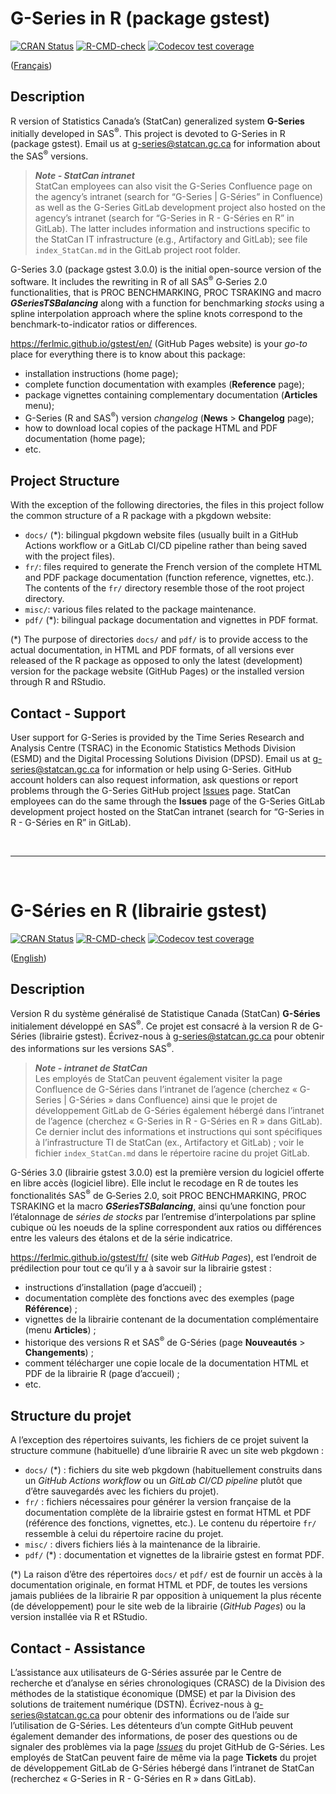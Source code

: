
<!-- README.md is generated from README.Rmd. Please edit that file -->

# G-Series in R (package gstest)

<!-- badges: start -->

[![CRAN
Status](https://www.r-pkg.org/badges/version/gstest)](https://cran.r-project.org/package=gstest)
[![R-CMD-check](https://github.com/ferlmic/gstest/actions/workflows/R-CMD-check.yaml/badge.svg)](https://github.com/ferlmic/gstest/actions/workflows/R-CMD-check.yaml)
[![Codecov test
coverage](https://codecov.io/gh/ferlmic/gstest/branch/main/graph/badge.svg)](https://app.codecov.io/gh/ferlmic/gstest?branch=main)

<!-- badges: end -->

([Français](#g-s%C3%A9ries-en-r-librairie-gstest))

## Description

R version of Statistics Canada’s (StatCan) generalized system
**G-Series** initially developed in SAS<sup>®</sup>. This project is
devoted to G-Series in R (package gstest). Email us at
<g-series@statcan.gc.ca> for information about the SAS<sup>®</sup>
versions.

> ***Note - StatCan intranet***  
> StatCan employees can also visit the G-Series Confluence page on the
> agency’s intranet (search for “G-Series \| G-Séries” in Confluence) as
> well as the G-Series GitLab development project also hosted on the
> agency’s intranet (search for “G-Series in R - G-Séries en R” in
> GitLab). The latter includes information and instructions specific to
> the StatCan IT infrastructure (e.g., Artifactory and GitLab); see file
> `index_StatCan.md` in the GitLab project root folder.

G-Series 3.0 (package gstest 3.0.0) is the initial open-source version
of the software. It includes the rewriting in R of all SAS<sup>®</sup>
G‑Series 2.0 functionalities, that is PROC BENCHMARKING, PROC TSRAKING
and macro ***GSeriesTSBalancing*** along with a function for
benchmarking *stocks* using a spline interpolation approach where the
spline knots correspond to the benchmark-to-indicator ratios or
differences.

<https://ferlmic.github.io/gstest/en/> (GitHub Pages website) is your
*go-to* place for everything there is to know about this package:

- installation instructions (home page);
- complete function documentation with examples (**Reference** page);
- package vignettes containing complementary documentation (**Articles**
  menu);
- G-Series (R and SAS<sup>®</sup>) version *changelog* (**News** \>
  **Changelog** page);
- how to download local copies of the package HTML and PDF documentation
  (home page);
- etc.

## Project Structure

With the exception of the following directories, the files in this
project follow the common structure of a R package with a pkgdown
website:

- `docs/` (\*): bilingual pkgdown website files (usually built in a
  GitHub Actions workflow or a GitLab CI/CD pipeline rather than being
  saved with the project files).
- `fr/`: files required to generate the French version of the complete
  HTML and PDF package documentation (function reference, vignettes,
  etc.). The contents of the `fr/` directory resemble those of the root
  project directory.
- `misc/`: various files related to the package maintenance.
- `pdf/` (\*): bilingual package documentation and vignettes in PDF
  format.

(\*) The purpose of directories `docs/` and `pdf/` is to provide access
to the actual documentation, in HTML and PDF formats, of all versions
ever released of the R package as opposed to only the latest
(development) version for the package website (GitHub Pages) or the
installed version through R and RStudio.

## Contact - Support

User support for G-Series is provided by the Time Series Research and
Analysis Centre (TSRAC) in the Economic Statistics Methods Division
(ESMD) and the Digital Processing Solutions Division (DPSD). Email us at
<g-series@statcan.gc.ca> for information or help using G-Series. GitHub
account holders can also request information, ask questions or report
problems through the G-Series GitHub project
[Issues](https://github.com/ferlmic/gstest/issues) page. StatCan
employees can do the same through the **Issues** page of the G-Series
GitLab development project hosted on the StatCan intranet (search for
“G-Series in R - G-Séries en R” in GitLab).

<br>

------------------------------------------------------------------------

<br>

# G-Séries en R (librairie gstest)

<!-- badges: start -->

[![CRAN
Status](https://www.r-pkg.org/badges/version/gstest)](https://cran.r-project.org/package=gstest)
[![R-CMD-check](https://github.com/ferlmic/gstest/actions/workflows/R-CMD-check.yaml/badge.svg)](https://github.com/ferlmic/gstest/actions/workflows/R-CMD-check.yaml)
[![Codecov test
coverage](https://codecov.io/gh/ferlmic/gstest/branch/main/graph/badge.svg)](https://app.codecov.io/gh/ferlmic/gstest?branch=main)

<!-- badges: end -->

([English](#g-series-in-r-package-gstest))

## Description

Version R du système généralisé de Statistique Canada (StatCan)
**G-Séries** initialement développé en SAS<sup>®</sup>. Ce projet est
consacré à la version R de G-Séries (librairie gstest). Écrivez-nous à
<g-series@statcan.gc.ca> pour obtenir des informations sur les versions
SAS<sup>®</sup>.

> ***Note - intranet de StatCan***  
> Les employés de StatCan peuvent également visiter la page Confluence
> de G-Séries dans l’intranet de l’agence (cherchez « G-Series \|
> G-Séries » dans Confluence) ainsi que le projet de développement
> GitLab de G-Séries également hébergé dans l’intranet de l’agence
> (cherchez « G-Series in R - G-Séries en R » dans GitLab). Ce dernier
> inclut des informations et instructions qui sont spécifiques à
> l’infrastructure TI de StatCan (ex., Artifactory et GitLab) ; voir le
> fichier `index_StatCan.md` dans le répertoire racine du projet GitLab.

G-Séries 3.0 (librairie gstest 3.0.0) est la première version du
logiciel offerte en libre accès (logiciel libre). Elle inclut le
recodage en R de toutes les fonctionalités SAS<sup>®</sup> de G‑Series
2.0, soit PROC BENCHMARKING, PROC TSRAKING et la macro
***GSeriesTSBalancing***, ainsi qu’une fonction pour l’étalonnage de
*séries de stocks* par l’entremise d’interpolations par spline cubique
où les noeuds de la spline correspondent aux ratios ou différences entre
les valeurs des étalons et de la série indicatrice.

<https://ferlmic.github.io/gstest/fr/> (site web *GitHub Pages*), est
l’endroit de prédilection pour tout ce qu’il y a à savoir sur la
librairie gstest :

- instructions d’installation (page d’accueil) ;
- documentation complète des fonctions avec des exemples (page
  **Référence**) ;
- vignettes de la librairie contenant de la documentation complémentaire
  (menu **Articles**) ;
- historique des versions R et SAS<sup>®</sup> de G-Séries (page
  **Nouveautés** \> **Changements**) ;
- comment télécharger une copie locale de la documentation HTML et PDF
  de la librairie R (page d’accueil) ;
- etc.

## Structure du projet

A l’exception des répertoires suivants, les fichiers de ce projet
suivent la structure commune (habituelle) d’une librairie R avec un site
web pkgdown :

- `docs/` (\*) : fichiers du site web pkgdown (habituellement construits
  dans un *GitHub Actions workflow* ou un *GitLab CI/CD pipeline* plutôt
  que d’être sauvegardés avec les fichiers du projet).
- `fr/` : fichiers nécessaires pour générer la version française de la
  documentation complète de la librairie gstest en format HTML et PDF
  (référence des fonctions, vignettes, etc.). Le contenu du répertoire
  `fr/` ressemble à celui du répertoire racine du projet.
- `misc/` : divers fichiers liés à la maintenance de la librairie.
- `pdf/` (\*) : documentation et vignettes de la librairie gstest en
  format PDF.

(\*) La raison d’être des répertoires `docs/` et `pdf/` est de fournir
un accès à la documentation originale, en format HTML et PDF, de toutes
les versions jamais publiées de la librairie R par opposition à
uniquement la plus récente (de développement) pour le site web de la
librairie (*GitHub Pages*) ou la version installée via R et RStudio.

## Contact - Assistance

L’assistance aux utilisateurs de G-Séries assurée par le Centre de
recherche et d’analyse en séries chronologiques (CRASC) de la Division
des méthodes de la statistique économique (DMSE) et par la Division des
solutions de traitement numérique (DSTN). Écrivez-nous à
<g-series@statcan.gc.ca> pour obtenir des informations ou de l’aide sur
l’utilisation de G-Séries. Les détenteurs d’un compte GitHub peuvent
également demander des informations, de poser des questions ou de
signaler des problèmes via la page
[*Issues*](https://github.com/ferlmic/gstest/issues) du projet GitHub de
G-Séries. Les employés de StatCan peuvent faire de même via la page
**Tickets** du projet de développement GitLab de G-Séries hébergé dans
l’intranet de StatCan (recherchez « G-Series in R - G-Séries en R » dans
GitLab).
